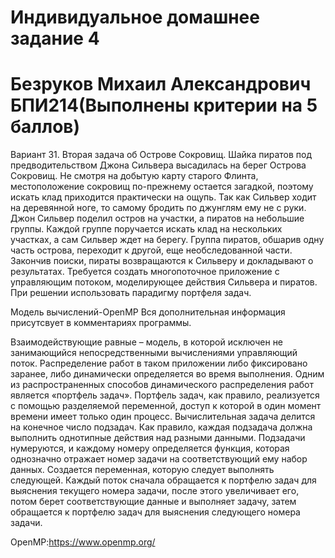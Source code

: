 # Индивидуальное домашнее задание 4
# Безруков Михаил Александрович БПИ214(Выполнены критерии на 5 баллов)


Вариант 31. Вторая задача об Острове Сокровищ. Шайка пиратов под предводительством Джона Сильвера высадилась на берег Острова Сокровищ. Не смотря на добытую карту старого Флинта, местоположение сокровищ по-прежнему остается загадкой, поэтому искать клад приходится практически на
ощупь. Так как Сильвер ходит на деревянной ноге, то самому бродить по
джунглям ему не с руки. Джон Сильвер поделил остров на участки, а пиратов
на небольшие группы. Каждой группе поручается искать клад на нескольких
участках, а сам Сильвер ждет на берегу. Группа пиратов, обшарив одну часть
острова, переходит к другой, еще необследованной части. Закончив поиски,
пираты возвращаются к Сильверу и докладывают о результатах. Требуется
создать многопоточное приложение с управляющим потоком, моделирующее действия Сильвера и пиратов. При решении использовать парадигму портфеля задач.

Модель вычислений-OpenMP
Вся дополнительная информация присутсвует в комментариях программы.


Взаимодействующие равные – модель, в которой исключен не занимающийся непосредственными вычислениями управляющий поток.
Распределение работ в таком приложении либо фиксировано заранее, либо динамически определяется во время выполнения. Одним из распространенных способов динамического распределения работ является «портфель задач». Портфель задач, как правило, реализуется с помощью разделяемой переменной, доступ к которой в один момент времени имеет только один процесс.
Вычислительная задача делится на конечное число подзадач. Как правило, каждая подзадача должна выполнить однотипные действия над разными данными. Подзадачи нумеруются, и каждому номеру определяется функция, которая однозначно отражает номер задачи на соответствующий ему набор данных. Создается переменная, которую следует выполнять следующей. Каждый поток сначала обращается к портфелю задач для выяснения текущего номера задачи, после этого увеличивает его, потом берет соответствующие данные и выполняет задачу, затем обращается к портфелю задач для выяснения следующего номера задачи.

OpenMP:https://www.openmp.org/
